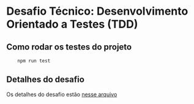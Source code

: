 # Desafio Técnico: Desenvolvimento Orientado a Testes (TDD)

## Como rodar os testes do projeto

```
    npm run test
```

## Detalhes do desafio

Os detalhes do desafio estão [nesse arquivo](./challenge.md)

